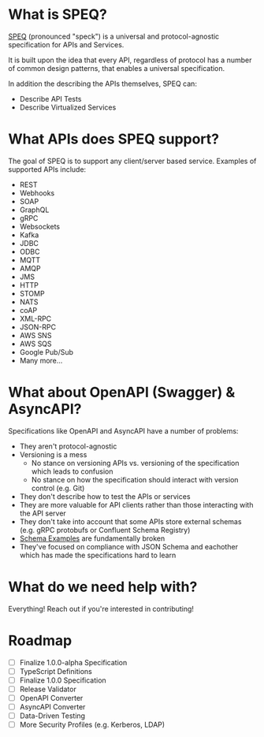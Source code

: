 # What is SPEQ?
[SPEQ](https://speq.dev) (pronounced "speck") is a universal and protocol-agnostic specification for APIs and Services.

It is built upon the idea that every API, regardless of protocol has a number of common design patterns, that enables a universal specification.

In addition the describing the APIs themselves, SPEQ can:

- Describe API Tests
- Describe Virtualized Services

# What APIs does SPEQ support?
The goal of SPEQ is to support any client/server based service. Examples of supported APIs include:

- REST
- Webhooks
- SOAP
- GraphQL
- gRPC
- Websockets
- Kafka
- JDBC
- ODBC
- MQTT
- AMQP
- JMS
- HTTP
- STOMP
- NATS
- coAP
- XML-RPC
- JSON-RPC
- AWS SNS
- AWS SQS
- Google Pub/Sub
- Many more...

# What about OpenAPI (Swagger) & AsyncAPI?
Specifications like OpenAPI and AsyncAPI have a number of problems:
- They aren't protocol-agnostic
- Versioning is a mess
  - No stance on versioning APIs vs. versioning of the specification which leads to confusion
  - No stance on how the specification should interact with version control (e.g. Git)
- They don't describe how to test the APIs or services
- They are more valuable for API clients rather than those interacting with the API server
- They don't take into account that some APIs store external schemas (e.g. gRPC protobufs or Confluent Schema Registry)
- [Schema Examples](https://phil.tech/2020/openapi-examples/) are fundamentally broken
- They've focused on compliance with JSON Schema and eachother which has made the specifications hard to learn

# What do we need help with?
Everything! Reach out if you're interested in contributing!

# Roadmap
- [ ] Finalize 1.0.0-alpha Specification
- [ ] TypeScript Definitions
- [ ] Finalize 1.0.0 Specification
- [ ] Release Validator
- [ ] OpenAPI Converter
- [ ] AsyncAPI Converter
- [ ] Data-Driven Testing
- [ ] More Security Profiles (e.g. Kerberos, LDAP)
